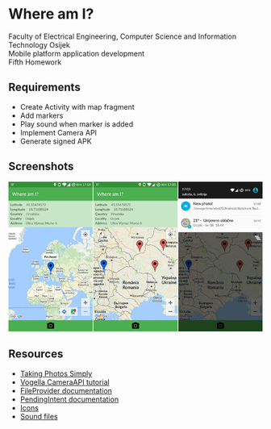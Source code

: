 Where am I?
=================================
Faculty of Electrical Engineering, Computer Science and Information Technology Osijek  
Mobile platform application development  
Fifth Homework

## Requirements

* Create Activity with map fragment
* Add markers
* Play sound when marker is added
* Implement Camera API
* Generate signed APK

## Screenshots

![Screenshots](screenshots/collage.jpg)

## Resources

* [Taking Photos Simply](https://developer.android.com/training/camera/photobasics.html)
* [Vogella CameraAPI tutorial](http://www.vogella.com/tutorials/AndroidCamera/article.html)
* [FileProvider documentation](https://developer.android.com/reference/android/support/v4/content/FileProvider.html)
* [PendingIntent documentation](https://developer.android.com/reference/android/app/PendingIntent.html)
* [Icons](https://material.io/icons/)
* [Sound files](http://soundbible.com/)
